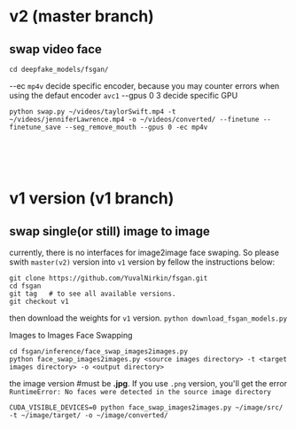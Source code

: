 # v2 (master branch)
## swap video face

    cd deepfake_models/fsgan/
--ec `mp4v` decide specific encoder, because you may counter errors when using the defaut encoder `avc1`
--gpus 0 3 decide specific GPU

    python swap.py ~/videos/taylorSwift.mp4 -t ~/videos/jenniferLawrence.mp4 -o ~/videos/converted/ --finetune --finetune_save --seg_remove_mouth --gpus 0 -ec mp4v

<br><br><br>

# v1 version (v1 branch)
## swap single(or still) image to image
currently, there is no interfaces for image2image face swaping. So please swith `master(v2)` version into `v1` version by fellow the instructions below:

    git clone https://github.com/YuvalNirkin/fsgan.git
    cd fsgan
    git tag   # to see all available versions.
    git checkout v1

then download the weights for `v1` version. 
    `python download_fsgan_models.py`
    
Images to Images Face Swapping

    cd fsgan/inference/face_swap_images2images.py
    python face_swap_images2images.py <source images directory> -t <target images directory> -o <output directory>


the image version #must be **.jpg**. If you use `.png` version, you'll get the error `RuntimeError: No faces were detected in the source image directory` 

    CUDA_VISIBLE_DEVICES=0 python face_swap_images2images.py ~/image/src/ -t ~/image/target/ -o ~/image/converted/
